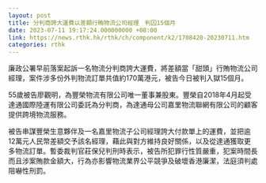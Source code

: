 ```yaml
---
layout: post
title: 分判商誇大運費以差額行賄物流公司經理　判囚15個月
date: 2023-07-11 19:17:24.000000000 +08:00
link: https://news.rthk.hk/rthk/ch/component/k2/1708420-20230711.htm
categories: rthk
---
```


廉政公署早前落案起訴一名物流分判商誇大運費，將差額當「甜頭」行賄物流公司經理，案件涉多份外判物流訂單共值約170萬港元，被告今日被判入獄15個月。

55歲被告廖觀明，為豐榮物流有限公司唯一董事兼股東。豐榮自2018年4月起受達通國際陸運有限公司委託為分判商，為達通母公司嘉里物流聯網有限公司的顧客提供跨境物流服務。

被告串謀豐榮生意夥伴及一名嘉里物流子公司經理誇大付款單上的運費，並把逾12萬元人民幣差額交予該名經理，藉此與對方維持良好關係，以及從達通獲取更多物流訂單。暫委裁判官莊保兒判刑時表示，被告所犯罪行性質嚴重，犯案時間長而且涉案賄款金額大，行為亦影響物流業界公平競爭及破壞香港廉潔，法庭須判處阻嚇性刑罰。
